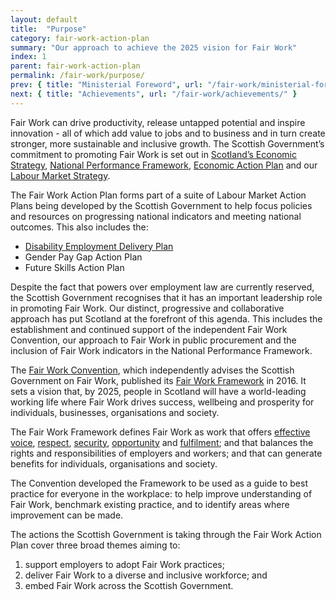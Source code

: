 ```yaml
---
layout: default
title:  "Purpose"
category: fair-work-action-plan
summary: "Our approach to achieve the 2025 vision for Fair Work"
index: 1
parent: fair-work-action-plan
permalink: /fair-work/purpose/
prev: { title: "Ministerial Foreword", url: "/fair-work/ministerial-foreword/" }
next: { title: "Achievements", url: "/fair-work/achievements/" }
---
```


Fair Work can drive productivity, release untapped potential and inspire innovation - all of which add value to jobs and to business and in turn create stronger, more  sustainable and inclusive growth.  The Scottish Government’s commitment to promoting Fair Work is set out in [Scotland’s Economic Strategy](https://www.gov.scot/publications/scotlands-economic-strategy/), [National Performance Framework](https://nationalperformance.gov.scot/), [Economic Action Plan](https://economicactionplan.mygov.scot/) and our [Labour Market Strategy](https://www.gov.scot/publications/scotlands-labour-market-strategy/). 

The Fair Work Action Plan forms part of a suite of Labour Market Action Plans being developed by the Scottish Government to help focus policies and resources on progressing national indicators and meeting national outcomes.  This also includes the:
* [Disability Employment Delivery Plan](http://www.disabilityscot.org.uk/scottish-government-disability-delivery-plan/)
* Gender Pay Gap Action Plan
* Future Skills Action Plan

Despite the fact that powers over employment law are currently reserved, the Scottish Government recognises that it has an important leadership role in promoting Fair Work.  Our distinct, progressive and collaborative approach has put Scotland at the forefront of this agenda.  This includes the establishment and continued support of the independent Fair Work Convention, our approach to Fair Work in public procurement and the inclusion of Fair Work indicators in the National Performance Framework.

The [Fair Work Convention](https://www.fairworkconvention.scot/), which independently advises the Scottish Government on Fair Work, published its [Fair Work Framework](https://www.fairworkconvention.scot/the-fair-work-framework/) in 2016.  It sets a vision that, by 2025, people in Scotland will have a world-leading working life where Fair Work drives success, wellbeing and prosperity for individuals, businesses, organisations and society.   

The Fair Work Framework defines Fair Work as work that offers [effective voice](https://www.fairworkconvention.scot/the-fair-work-framework/effective-voice/), [respect](https://www.fairworkconvention.scot/the-fair-work-framework/respect/), [security](https://www.fairworkconvention.scot/the-fair-work-framework/security/), [opportunity](https://www.fairworkconvention.scot/the-fair-work-framework/opportunity/) and [fulfilment](https://www.fairworkconvention.scot/the-fair-work-framework/fulfilment/); and that balances the rights and responsibilities of employers and workers; and that can generate benefits for individuals, organisations and society. 

The Convention developed the Framework to be used as a guide to best practice for everyone in the workplace: to help improve understanding of Fair Work, benchmark existing practice, and to identify areas where improvement can be made.  

The actions the Scottish Government is taking through the Fair Work Action Plan cover three broad themes aiming to:
1.	support employers to adopt Fair Work practices;
2.	deliver Fair Work to a diverse and inclusive workforce; and 
3.	embed Fair Work across the Scottish Government.

